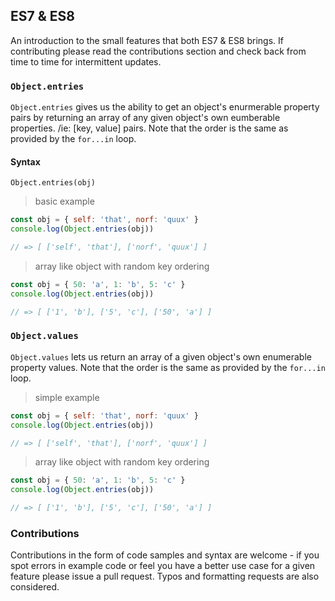 ## ES7 & ES8

An introduction to the small features that both ES7 & ES8 brings. If contributing please read the contributions section 
and check back from time to time for intermittent updates.

### `Object.entries`

`Object.entries` gives us the ability to get an object's enurmerable property pairs by returning an array of any given
object's own eumberable properties. /ie: [key, value] pairs. Note that the order is the same as provided by the `for...in` loop.

#### Syntax

`Object.entries(obj)`

> basic example

```javascript
const obj = { self: 'that', norf: 'quux' }
console.log(Object.entries(obj))

// => [ ['self', 'that'], ['norf', 'quux'] ]
```

> array like object with random key ordering
```javascript
const obj = { 50: 'a', 1: 'b', 5: 'c' }
console.log(Object.entries(obj)) 

// => [ ['1', 'b'], ['5', 'c'], ['50', 'a'] ]
```

### `Object.values`

`Object.values` lets us return an array of a given object's own enumerable property values. Note that the order is the
same as provided by the `for...in` loop.

> simple example

```javascript
const obj = { self: 'that', norf: 'quux' }
console.log(Object.entries(obj))

// => [ ['self', 'that'], ['norf', 'quux'] ]
```

> array like object with random key ordering
```javascript
const obj = { 50: 'a', 1: 'b', 5: 'c' }
console.log(Object.entries(obj)) 

// => [ ['1', 'b'], ['5', 'c'], ['50', 'a'] ]
```

### Contributions

Contributions in the form of code samples and syntax are welcome - if you spot errors in example code or feel you have a better 
use case for a given feature please issue a pull request. Typos and formatting requests are also considered.
